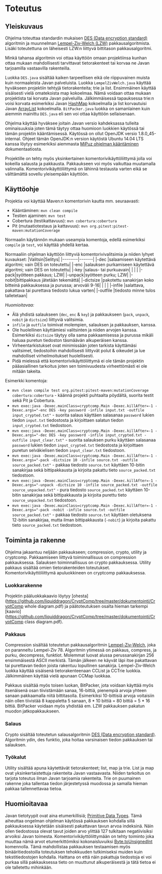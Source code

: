 # Toteutus

## Yleiskuvaus
Ohjelma toteuttaa standardin mukaisen [DES (Data encryption standard)](https://en.wikipedia.org/wiki/Data_Encryption_Standard) algoritmin ja muunnelman [Lempel-Ziv-Welch (LZW)](https://en.wikipedia.org/wiki/Lempel%E2%80%93Ziv%E2%80%93Welch) pakkausalgoritmista. Lisäki toteutettuna on läheisesti LZW:n liittyvä bittitason pakkausalgoritmi.

Minkä tahansa algoritmin voi ottaa käyttöön omaan projektiinsa kunhan ottaa mukaan mahdollisesti tarvittavat tietorakenteet tai korvaa ne Javan tarjoamilla vastaavilla rakenteilla.

Luokka `DES.java` sisältää kaiken tarpeellisen eikä ole riippuvainen muista kuin normaaleista Javan palveluista. Luokka `LempelZivWelch.java` käyttää hyväkseen projektiin tehtyjä tietorakenteita; trie ja list. Ensimmäinen käyttää sisäisesti vielä omatekoista map kokoelmaa. Nämä voidaan ottaa mukaan projektista tai korvata Javan palveluilla. Jälkimmäisessä tapauksessa trie:n voisi korvata esimerkiksi Javan [HashMap](https://docs.oracle.com/javase/8/docs/api/java/util/HashMap.html) kokoelmalla ja list korvautuisi Javan [ArrayList](http://docs.oracle.com/javase/8/docs/api/java/util/ArrayList.html) kokoelmalla. `BitPacker.java` luokka on samanlainen kuin aiemmin mainittu `DES.java` eli sen voi ottaa käyttöön sellaisenaan.

Ohjelma käyttää hyväksee joitain Javan versio kahdeksassa tulleita ominaisuuksia joten tämä täytyy ottaa huomioon luokkien käytössä tai tämän projektin kääntämisessä. Käytössä on ollut OpenJDK versio 1.8.0_45-internal. Ohjeet tämän OpenJDK:n version käytöstä Ubuntu 14.04 LTS kanssa löytyy esimerkiksi aiemmasta [MiPuz ohjelman kääntäminen](https://github.com/liquiddragon/MiPuz/blob/master/dokumentointi/ohjelmanK%C3%A4%C3%A4nt%C3%A4minen.md) dokumentaatiosta.

Projektille on tehty myös yksinkertainen komentorivikäyttöliittymä jolla voi kokeilla salausta ja pakkausta. Pakkaukseen voi myös vaikuttaa muutamalla valinnalla. Komentorivikäyttöliittymä on lähinnä testausta varten eikä se välttämättä sovellu yleisempään käyttöön.

## Käyttöohje

Projektia voi käyttää Maven:n komentorivin kautta mm. seuraavasti:
- Kääntäminen: `mvn clean compile`
- Testien ajaminen: `mvn test`
- Cobertura (testikattavuus): `mvn cobertura:cobertura`
- Pit (mutaatiotestaus ja kattavuus): `mvn org.pitest:pitest-maven:mutationCoverage`

Normaalin käytännön mukaan useampia komentoja, edellä esimerkiksi `compile` ja `test`, voi käyttää yhdellä kertaa.

Normaaliin ohjelman käyttöön liittyviä komentorivivalitsimia ja niiden lyhyet kuvaukset:
|Valitsin|Selitys|
|--------|-------|
|-dec <DES>|salaamiseen käytettävä algoritmi; vain DES on toteutettu|
|-enc <DES>|salauksen purkamiseen käytettävä algoritmi; vain DES on toteutettu|
|-key <key>|salaus- tai purkuavain|
| | |
|-pack|syötteen pakkaus; LZW|
|-unpack|syötteen purku; LZW|
|-nobit|bittipakkaus jätetään tekemättä|
|-dictsize <SIZE>|pakotettu sanakirjan koko bitteinä pakkauksessa ja purussa; arvoväli 9-16|
| | |
|-infile <name>|salattava, pakattava tai purettava tiedosto lukua varten|
|-outfile <name>|tiedosto minne tulos talletetaan|

*Huomioitavaa:*
- Älä yhdistä salaukseen (`dec`, `enc` & `key`) ja pakkaukseen (`pack`, `unpack`, `nobit` ja `dictsize`) liittyviä valitsimia.
- `infile` ja `outfile` toimivat molempien, salauksen ja pakkauksen, kanssa.
- Ole huolellinen käyttämiesi valitsinten ja niiden arvojen kanssa. Esimerkiksi `dictsize` täytyy olla sama pakkaamisessa ja purussa mikäli haluaa puretun tiedoston täsmäävän alkuperäisen kanssa.
- Virheentarkistukset ovat minimissään joten tarkista käyttämäsi valitsimet, tiedostoihin mahdollisesti liittyvät polut & oikeudet ja lue mahdolliset virheilmoitukset huolellisesti.
- Pidä mielessä että komentorivikäyttöliittymä ei ole tämän projektin pääasiallinen tarkoitus joten sen toimivuudesta virheettömästi ei ole mitään takeita.

Esimerkki komentoja:
* `mvn clean compile test org.pitest:pitest-maven:mutationCoverage cobertura:cobertura` - käännä projekti puhtaalta pöydältä, suorita testit sekä Pit ja Cobertura.
* `mvn exec:java -Dexec.mainClass=cryptcomp.Main -Dexec.killAfter=-1 -Dexec.args="-enc DES -key password -infile input.txt -outfile input_crypted.txt"` - suorita salaus käyttäen salasanaa `password` lukien tiedon `input.txt` tiedostosta ja kirjoittaen salatun tiedon `input_crypted.txt` tiedostoon.
* `mvn exec:java -Dexec.mainClass=cryptcomp.Main -Dexec.killAfter=-1 -Dexec.args="-dec DES -key password -infile input_crypted.txt -outfile input_clear.txt"` - suorita salauksen purku käyttäen salasanaa `password` lukien tiedon `input_crypted.txt` tiedostosta ja kirjoittaen puretun selväkielisen tiedon `input_clear.txt` tiedostoon.
* `mvn exec:java -Dexec.mainClass=cryptcomp.Main -Dexec.killAfter=-1 -Dexec.args="-pack -dictsize 10 -infile source.txt -outfile source_packed.txt"` - pakkaa tiedosto `source.txt` käyttäen 10-bitin sanakirjaa sekä bittipakkausta ja kirjoita pakattu tieto `source_packed.txt` tiedostoon.
* `mvn exec:java -Dexec.mainClass=cryptcomp.Main -Dexec.killAfter=-1 -Dexec.args="-unpack -dictsize 10 -infile source_packed.txt -outfile source_unpacked.txt"` - pura tiedosto `source_packed.txt` käyttäen 10-bitin sanakirjaa sekä bittipakkausta ja kirjoita purettu tieto `source_unpacked.txt` tiedostoon.
* `mvn exec:java -Dexec.mainClass=cryptcomp.Main -Dexec.killAfter=-1 -Dexec.args="-pack -nobit -infile source.txt -outfile source_packed.txt"` - pakkaa tiedosto `source.txt` käyttäen oletuksena 12-bitin sanakirjaa, mutta ilman bittipakkausta (`-nobit`) ja kirjoita pakattu tieto `source_packed.txt` tiedostoon.

## Toiminta ja rakenne

Ohjelma jakaantuu neljään pakkaukseen; compression, crypto, utility ja cryptcomp. Pakkaamiseen liittyvä toiminnallisuus on compression pakkauksessa. Salauksen toiminnallisuus on crypto pakkauksessa. Utility pakkaus sisältää omien tietorakenteiden toteutukset. Komentorivikäyttöliittymä apuluokkineen on cryptcomp pakkauksessa.

### Luokkarakenne

Projektin pääluokkakaavio löytyy [ohesta](https://github.com/liquiddragon/CryptComp/tree/master/dokumentointi/CryptComp whole diagram.pdf) ja päätoteutuksen osalta hieman tarkempi [kaavio](https://github.com/liquiddragon/CryptComp/tree/master/dokumentointi/CryptComp class diagram.pdf).

### Pakkaus

 Compression sisältää toteutetun pakkausalgoritmin [Lempel-Ziv-Welch](https://en.wikipedia.org/wiki/Lempel%E2%80%93Ziv%E2%80%93Welch), joka on paranneltu Lempel-Ziv 78. Algoritmin ytimessä on pakkaus, compress, ja purku, decompress, funktiot. Molemmat luovat alussa perussanakirjan 256 ensimmäisestä ASCII merkistä. Tämän jälkeen ne käyvät läpi itse pakattavan tai purettavan tiedon joista rakentuu lopullinen sanakirja.
 Lempel-Ziv-Welch luokka käyttää sisäisenä tietorakenteenaan CCList ja CCTrie luokkia. Jälkimmäinen käyttää vielä apunaan CCMap luokkaa.

 Pakkaus sisältää myös toisen luokan, BitPacker, jota voidaan käyttää myös itsenäisenä osan tiivistämään sanaa, 16-bittiä, pienempiä arvoja yhteen sanaan pakkaamalla niitä bittitasolla. Esimerkiksi 10-bittisiä arvoja voitaisiin näin ollen tiivistää 8 kappaletta 5 sanaan, 8 * 10 bittiä = 80 bittiä = 5 * 16 bittiä.
 BitPacker voidaan myös yhdistää em. LZW pakkauksen pakatun muodon jatkopakkaukseen.

### Salaus

 Crypto sisältää toteutetun salausalgoritmin [DES (Data encryption standard)](https://en.wikipedia.org/wiki/Data_Encryption_Standard). Algoritmin ydin, des funktio, joka hoitaa varsinaisen tiedon pakkauksen tai salauksen.

### Työkalut

 Utility sisältää apuna käytettävät tietorakenteet; list, map ja trie. List ja map ovat yksinkertaistettuja rakenteita Javan vastaavasta. Niiden tarkoitus on tarjota toteutus ilman Javan tarjoamia rakenteita. Trie on puumainen rakenne joka tallentaa tiedon järjestetyssä muodossa ja samalla hieman pakkaa tallennettavaa tietoa.

## Huomioitavaa

Javan tietotyypit ovat aina etumerkillisiä; [Primitive Data Types](https://docs.oracle.com/javase/tutorial/java/nutsandbolts/datatypes.html). Tämä aiheuttaa ongelman ohjelman käytössä pakkauksen kohdalla sillä pakkauksessa käytetään sisäisesti pakattavan tavun arvoa indeksinä. Näin ollen tiedostossa olevat tavut joiden arvo ylittää 127 tulkitaan negatiivisiksi arvoiksi Javan toimesta. Komentorivikäyttöliittymään on tehty toiminto joka muuttaa nämä arvot etumerkittömiksi kokonaisluvuiksi [Byte.toUnsignedInt](https://docs.oracle.com/javase/8/docs/api/java/lang/Byte.html#toUnsignedInt-byte-) komennolla. Tämä mahdollistaa pakkauksen testaamisen myös binääritiedostoilla toteutuksen tehokkuuden tutkimiseksi muiden kuin tekstitiedostojen kohdalla. Haittana on että näin pakattuja tiedostoja ei voi purkaa sillä pakkauksessa tieto on muuttunut alkuperäisestä ja tätä tietoa ei ole talletettu mihinkään.
